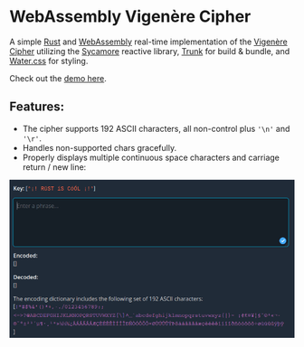 # WebAssembly Vigenère Cipher

A simple [Rust] and [WebAssembly] real-time implementation of the [Vigenère Cipher] utilizing the [Sycamore] reactive library, [Trunk] for build & bundle, and [Water.css] for styling.

Check out the [demo here].

## Features:
- The cipher supports 192 ASCII characters, all non-control plus `'\n'` and `'\r'`.
- Handles non-supported chars gracefully.
- Properly displays multiple continuous space characters and carriage return / new line:

![features](/img/demo-3.gif)

[WebAssembly]:https://webassembly.org/
[Sycamore]:https://sycamore-rs.netlify.app/
[Rust]:https://www.rust-lang.org
[Vigenère Cipher]:https://en.wikipedia.org/wiki/Vigen%C3%A8re_cipher
[demo here]:https://wasm-vigenere-cipher.onrender.com/
[Water.css]:https://watercss.kognise.dev/
[Trunk]:https://trunkrs.dev/

